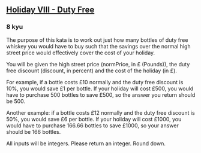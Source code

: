 <h2><a href=https://www.codewars.com/kata/57e92e91b63b6cbac20001e5/train/csharp target="_blank">Holiday VIII - Duty Free</a></h2><h3>8 kyu</h3><p>The purpose of this kata is to work out just how many bottles of duty free whiskey you would have to buy such that the savings over the normal high street price would effectively cover the cost of your holiday.</p><p>You will be given the high street price (normPrice, in £ (Pounds)), the duty free discount (discount, in percent) and the cost of the holiday (in £).</p><p>For example, if a bottle costs £10 normally and the duty free discount is 10%, you would save £1 per bottle. If your holiday will cost £500, you would have to purchase 500 bottles to save £500, so the answer you return should be 500.</p><p>Another example: if a bottle costs £12 normally and the duty free discount is 50%, you would save £6 per bottle. If your holiday will cost £1000, you would have to purchase 166.66 bottles to save £1000, so your answer should be 166 bottles.</p><p>All inputs will be integers. Please return an integer. Round down.</p>